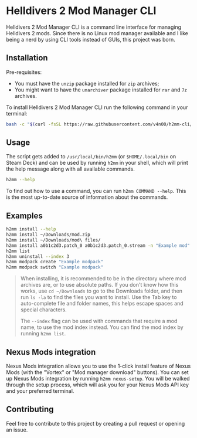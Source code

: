# Helldivers 2 Mod Manager CLI

Helldivers 2 Mod Manager CLI is a command line interface for managing Helldivers 2 mods. Since there is no Linux mod manager available and I like being a nerd by using CLI tools instead of GUIs, this project was born.

## Installation

Pre-requisites:

- You must have the `unzip` package installed for `zip` archives;
- You might want to have the `unarchiver` package installed for `rar` and `7z` archives.

To install Helldivers 2 Mod Manager CLI run the following command in your terminal:

```bash
bash -c "$(curl -fsSL https://raw.githubusercontent.com/v4n00/h2mm-cli/refs/heads/master/install.sh)"
```

## Usage

The script gets added to `/usr/local/bin/h2mm` (or `$HOME/.local/bin` on Steam Deck) and can be used by running `h2mm` in your shell, which will print the help message along with all available commands.

```bash
h2mm --help
```

To find out how to use a command, you can run `h2mm COMMAND --help`. This is the most up-to-date source of information about the commands.

## Examples

```bash
h2mm install --help
h2mm install ~/Downloads/mod.zip
h2mm install ~/Downloads/mod\ files/
h2mm install a0b1c2d3.patch_0 a0b1c2d3.patch_0.stream -n "Example mod"
h2mm list
h2mm uninstall --index 3
h2mm modpack create "Example modpack"
h2mm modpack switch "Example modpack"
```

> When installing, it is recommended to be in the directory where mod archives are, or to use absolute paths. If you don't know how this works, use `cd ~/Downloads` to go to the Downloads folder, and then run `ls -la` to find the files you want to install. Use the Tab key to auto-complete file and folder names, this helps escape spaces and special characters.
>
> The `--index` flag can be used with commands that require a mod name, to use the mod index instead. You can find the mod index by running `h2mm list`.

## Nexus Mods integration

Nexus Mods integration allows you to use the 1-click install feature of Nexus Mods (with the "Vortex" or "Mod manager download" buttons). You can set up Nexus Mods integration by running `h2mm nexus-setup`. You will be walked through the setup process, which will ask you for your Nexus Mods API key and your preferred terminal.

## Contributing

Feel free to contribute to this project by creating a pull request or opening an issue.
